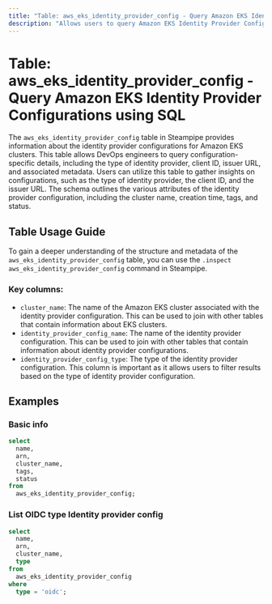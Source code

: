 ```yaml
---
title: "Table: aws_eks_identity_provider_config - Query Amazon EKS Identity Provider Configurations using SQL"
description: "Allows users to query Amazon EKS Identity Provider Configurations for detailed information about the identity provider configurations for Amazon EKS clusters."
---
```


# Table: aws_eks_identity_provider_config - Query Amazon EKS Identity Provider Configurations using SQL

The `aws_eks_identity_provider_config` table in Steampipe provides information about the identity provider configurations for Amazon EKS clusters. This table allows DevOps engineers to query configuration-specific details, including the type of identity provider, client ID, issuer URL, and associated metadata. Users can utilize this table to gather insights on configurations, such as the type of identity provider, the client ID, and the issuer URL. The schema outlines the various attributes of the identity provider configuration, including the cluster name, creation time, tags, and status.

## Table Usage Guide

To gain a deeper understanding of the structure and metadata of the `aws_eks_identity_provider_config` table, you can use the `.inspect aws_eks_identity_provider_config` command in Steampipe.

### Key columns:

- `cluster_name`: The name of the Amazon EKS cluster associated with the identity provider configuration. This can be used to join with other tables that contain information about EKS clusters.
- `identity_provider_config_name`: The name of the identity provider configuration. This can be used to join with other tables that contain information about identity provider configurations.
- `identity_provider_config_type`: The type of the identity provider configuration. This column is important as it allows users to filter results based on the type of identity provider configuration.

## Examples

### Basic info

```sql
select
  name,
  arn,
  cluster_name,
  tags,
  status
from
  aws_eks_identity_provider_config;
```

### List OIDC type Identity provider config

```sql
select
  name,
  arn,
  cluster_name,
  type
from
  aws_eks_identity_provider_config
where 
  type = 'oidc';
```